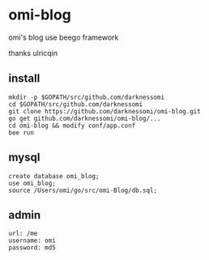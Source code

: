 omi-blog
==========

omi's blog use beego framework

thanks ulricqin

## install

```
mkdir -p $GOPATH/src/github.com/darknessomi
cd $GOPATH/src/github.com/darknessomi
git clone https://github.com/darknessomi/omi-blog.git
go get github.com/darknessomi/omi-blog/...
cd omi-blog && modify conf/app.conf
bee run
```
## mysql

```
create database omi_blog;
use omi_blog;
source /Users/omi/go/src/omi-Blog/db.sql;
```




## admin 

```
url: /me
username: omi
password: md5
```